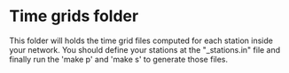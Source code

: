 # Time grids folder

This folder will holds the time grid files computed for each station
inside your network. You should define your stations at the "_stations.in"
file and finally run the 'make p' and 'make s' to generate those files.
